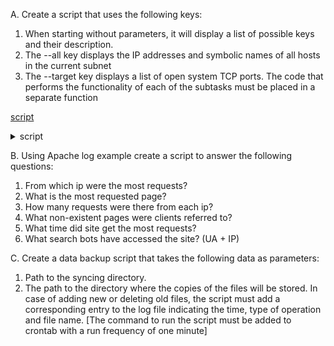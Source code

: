 A. Create a script that uses the following keys:
1. When starting without parameters, it will display a list of possible keys and their description.
2. The --all key displays the IP addresses and symbolic names of all hosts in the current subnet
3. The --target key displays a list of open system TCP ports.
The code that performs the functionality of each of the subtasks must be placed in a separate function

[script](https://github.com/ArturMaksymchuk/DevOps_online_Kyiv_2022Q1Q2/blob/master/m6/a.sh)

<details>
  <summary>script</summary>
#!/bin/bash
dir1=$1
dir2=$2
function rmold(){
for i in $(diff $1 $2  |awk -v var="$2:" '(var==$3) {print $4}')
do
if [ -f $2/$i  ] ; then
  if [ $i != "backup.log" ] ; then
rm  -f $2/$i
echo "[ $(date) ] delete file $i"  >> $2/backup.log
   fi
elif [ -d $2/$i ] ; then
rm  -r $2/$i
echo "[ $(date) ] delete directory $i"  >>  $2/backup.log
fi
done
}

function copynew(){
for i in $(diff $1 $2  |awk -v var="$1:" '(var==$3) {print $4}')
do
if [ -f $1/$i ] ; then
cp $1/$i $2
echo "[ $(date) ] create file $i"  >> $2/backup.log
elif  [ -d $1/$i ] ; then
cp -r $1/$i $2
echo "[ $(date) ] create directory $i"   >> $2/backup.log
fi
done
}

copynew $dir1 $dir2
rmold $dir1 $dir2.
  
</details>
   

B. Using Apache log example create a script to answer the following questions:
1. From which ip were the most requests?
2. What is the most requested page?
3. How many requests were there from each ip?
4. What non-existent pages were clients referred to?
5. What time did site get the most requests?
6. What search bots have accessed the site? (UA + IP)



C. Create a data backup script that takes the following data as parameters:
1. Path to the syncing directory.
2. The path to the directory where the copies of the files will be stored.
In case of adding new or deleting old files, the script must add a corresponding entry to the log file indicating the time, type of operation and file name. [The command to run the script must be added to crontab with a run frequency of one minute]
